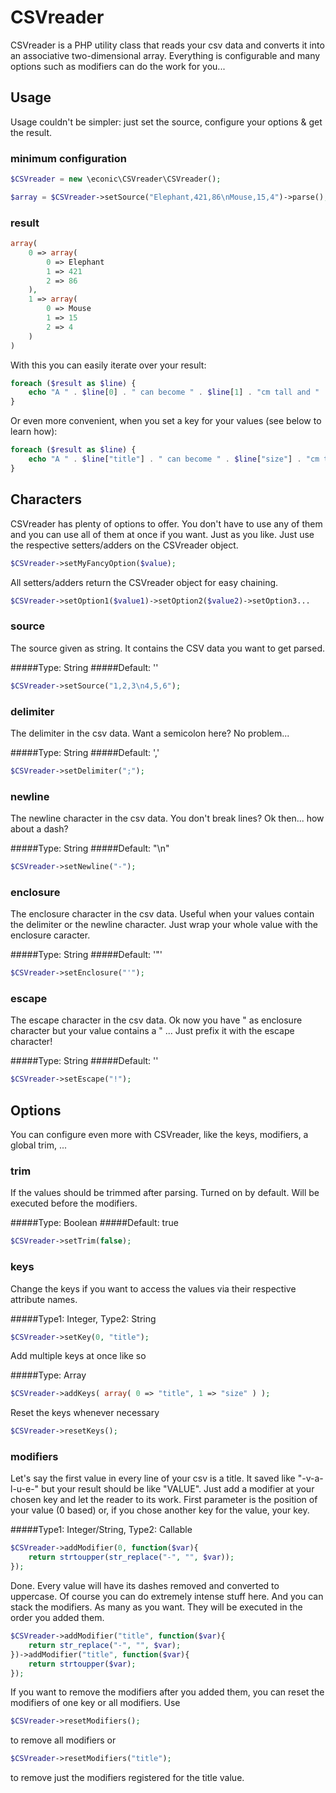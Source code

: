 CSVreader
=========

CSVreader is a PHP utility class that reads your csv data and converts it into an associative two-dimensional array.
Everything is configurable and many options such as modifiers can do the work for you...

## Usage
Usage couldn't be simpler: just set the source, configure your options & get the result.

### minimum configuration

```php
$CSVreader = new \econic\CSVreader\CSVreader();

$array = $CSVreader->setSource("Elephant,421,86\nMouse,15,4")->parse();
```

### result
```php
array(
	0 => array(
		0 => Elephant
		1 => 421
		2 => 86
	),
	1 => array(
		0 => Mouse
		1 => 15
		2 => 4
	)
)
```

With this you can easily iterate over your result:

```php
foreach ($result as $line) {
	echo "A " . $line[0] . " can become " . $line[1] . "cm tall and " . $line[2] . " years old.";
}
```

Or even more convenient, when you set a key for your values (see below to learn how):

```php
foreach ($result as $line) {
	echo "A " . $line["title"] . " can become " . $line["size"] . "cm tall and " . $line["age"] . " years old.";
}
```

## Characters
CSVreader has plenty of options to offer.
You don't have to use any of them and you can use all of them at once if you want. Just as you like.
Just use the respective setters/adders on the CSVreader object.

```php
$CSVreader->setMyFancyOption($value);
```

All setters/adders return the CSVreader object for easy chaining.

```php
$CSVreader->setOption1($value1)->setOption2($value2)->setOption3...
```

### source
The source given as string. It contains the CSV data you want to get parsed.

#####Type: String
#####Default: ''
```php
$CSVreader->setSource("1,2,3\n4,5,6");
```

### delimiter
The delimiter in the csv data. Want a semicolon here? No problem...

#####Type: String
#####Default: ','
```php
$CSVreader->setDelimiter(";");
```

### newline
The newline character in the csv data. You don't break lines? Ok then... how about a dash?

#####Type: String
#####Default: "\n"
```php
$CSVreader->setNewline("-");
```

### enclosure
The enclosure character in the csv data. Useful when your values contain the delimiter or the newline character. Just wrap your whole value with the enclosure caracter.

#####Type: String
#####Default: '"'
```php
$CSVreader->setEnclosure("'");
```

### escape
The escape character in the csv data. Ok now you have " as enclosure character but your value contains a " ... Just prefix it with the escape character!

#####Type: String
#####Default: '\'
```php
$CSVreader->setEscape("!");
```

## Options
You can configure even more with CSVreader, like the keys, modifiers, a global trim, ...

### trim
If the values should be trimmed after parsing. Turned on by default.
Will be executed before the modifiers.

#####Type: Boolean
#####Default: true
```php
$CSVreader->setTrim(false);
```
### keys
Change the keys if you want to access the values via their respective attribute names.

#####Type1: Integer, Type2: String
```php
$CSVreader->setKey(0, "title");
```

Add multiple keys at once like so

#####Type: Array
```php
$CSVreader->addKeys( array( 0 => "title", 1 => "size" ) );
```

Reset the keys whenever necessary

```php
$CSVreader->resetKeys();
```

### modifiers
Let's say the first value in every line of your csv is a title. It saved like "-v-a-l-u-e-" but your result should be like "VALUE".
Just add a modifier at your chosen key and let the reader to its work. First parameter is the position of your value (0 based) or, if you chose another key for the value, your key.

#####Type1: Integer/String, Type2: Callable
```php
$CSVreader->addModifier(0, function($var){
	return strtoupper(str_replace("-", "", $var));
});
```

Done. Every value will have its dashes removed and converted to uppercase. Of course you can do extremely intense stuff here.
And you can stack the modifiers. As many as you want. They will be executed in the order you added them.

```php
$CSVreader->addModifier("title", function($var){
	return str_replace("-", "", $var);
})->addModifier("title", function($var){
	return strtoupper($var);
});
```

If you want to remove the modifiers after you added them, you can reset the modifiers of one key or all modifiers. Use

```php
$CSVreader->resetModifiers();
```

to remove all modifiers or

```php
$CSVreader->resetModifiers("title");
```

to remove just the modifiers registered for the title value.